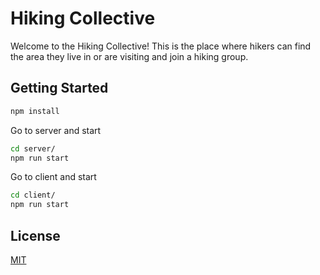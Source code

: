 # Hiking Collective

Welcome to the Hiking Collective! This is the place where hikers can find the area they live in or are visiting and join a hiking group.

## Getting Started

```bash
npm install
```
Go to server and start
```bash
cd server/
npm run start
```
Go to client and start
```bash
cd client/
npm run start
```

## License
[MIT](https://choosealicense.com/licenses/mit/)
